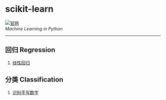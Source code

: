 # scikit-learn

[![官网](../docs/images/scikit-learn-logo-small.png "官网")](http://scikit-learn.org/stable/index.html)  
*Machine Learning in Python*

-------------------------

## 回归 Regression
1. [线性回归](linear-regression)

## 分类 Classification
1. [识别手写数字](plot-digits-classification)


